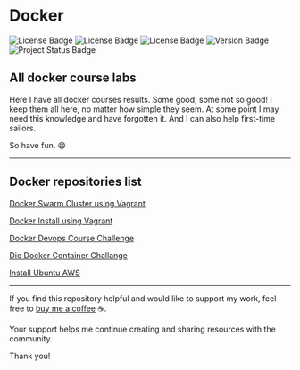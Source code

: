 # Docker

![License Badge](https://img.shields.io/badge/Vagrant-2.4.2-blue.svg?style=flat-square&logo=vagrant)
![License Badge](https://img.shields.io/badge/Docker-27.2.0-blue.svg?style=flat-square&logo=docker)
![License Badge](https://img.shields.io/badge/VirtualBox-7.1.4-blue.svg?style=flat-square&logo=virtualbox)
![Version Badge](https://img.shields.io/badge/app-v_1.0.0-green.svg?style=flat-square&logo=app)
![Project Status Badge](https://img.shields.io/badge/status-training-blue.svg?style=flat-square)



## All docker course labs

Here I have all docker courses results.  Some good, some not so good!
I keep them all here, no matter how simple they seem. 
At some point I may need this knowledge and have forgotten it.
And I can also help first-time sailors.

So have fun. :smile:

---
## Docker repositories list

[Docker Swarm Cluster using Vagrant](https://github.com/ivanclay/docker/tree/main/dio_vagrant_cluster)

[Docker Install using Vagrant](https://github.com/ivanclay/docker/tree/main/dio_docker_container_challenge)

[Docker Devops Course Challenge](https://github.com/ivanclay/docker/tree/main/devops_docker_challenge)

[Dio Docker Container Challange](https://github.com/ivanclay/docker/tree/main/dio_docker_container_challenge)

[Install Ubuntu AWS](https://github.com/ivanclay/docker/tree/main/dio_docker_container_challenge)



---

If you find this repository helpful and would like to support my work, feel free to [buy me a coffee](https://buymeacoffee.com/ivanclaymoura) ☕. 

Your support helps me continue creating and sharing resources with the community.

Thank you!

